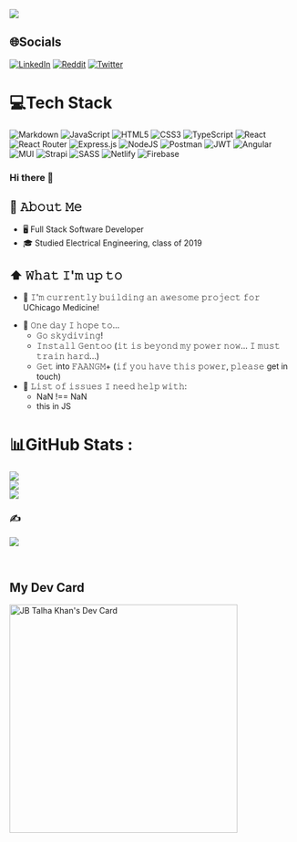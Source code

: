 <!-- [![Twitter Badge](https://img.shields.io/twitter/follow/bluntly_talha?style=plastic)](https://twitter.com/bluntly_talha) -->
<!-- ![Github Badge](https://img.shields.io/github/stars/jbtalhakhan?affiliations=OWNER) -->
<!-- ![visitors](https://visitor-badge-reloaded.herokuapp.com/badge?page_id=jbtalhakhan&color=00df00) -->
![](https://komarev.com/ghpvc/?username=jbtalhakhan&label=Visitors+Count&color=brightgreen)

## 🌐Socials
[![LinkedIn](https://img.shields.io/badge/LinkedIn-%230077B5.svg?logo=linkedin&logoColor=white)](https://linkedin.com/in/talharafique) [![Reddit](https://img.shields.io/badge/Reddit-%23FF4500.svg?logo=Reddit&logoColor=white)](https://reddit.com/user/talhaoncoffee) [![Twitter](https://img.shields.io/badge/Twitter-%231DA1F2.svg?logo=Twitter&logoColor=white)](https://twitter.com/bluntly_talha) 

# 💻Tech Stack
![Markdown](https://img.shields.io/badge/markdown-%23000000.svg?style=for-the-badge&logo=markdown&logoColor=white) ![JavaScript](https://img.shields.io/badge/javascript-%23323330.svg?style=for-the-badge&logo=javascript&logoColor=%23F7DF1E) ![HTML5](https://img.shields.io/badge/html5-%23E34F26.svg?style=for-the-badge&logo=html5&logoColor=white) ![CSS3](https://img.shields.io/badge/css3-%231572B6.svg?style=for-the-badge&logo=css3&logoColor=white) ![TypeScript](https://img.shields.io/badge/typescript-%23007ACC.svg?style=for-the-badge&logo=typescript&logoColor=white) ![React](https://img.shields.io/badge/react-%2320232a.svg?style=for-the-badge&logo=react&logoColor=%2361DAFB) ![React Router](https://img.shields.io/badge/React_Router-CA4245?style=for-the-badge&logo=react-router&logoColor=white) ![Express.js](https://img.shields.io/badge/express.js-%23404d59.svg?style=for-the-badge&logo=express&logoColor=%2361DAFB) ![NodeJS](https://img.shields.io/badge/node.js-6DA55F?style=for-the-badge&logo=node.js&logoColor=white) ![Postman](https://img.shields.io/badge/Postman-FF6C37?style=for-the-badge&logo=postman&logoColor=white) ![JWT](https://img.shields.io/badge/JWT-black?style=for-the-badge&logo=JSON%20web%20tokens) ![Angular](https://img.shields.io/badge/angular-%23DD0031.svg?style=for-the-badge&logo=angular&logoColor=white) ![MUI](https://img.shields.io/badge/MUI-%230081CB.svg?style=for-the-badge&logo=material-ui&logoColor=white) ![Strapi](https://img.shields.io/badge/strapi-%232E7EEA.svg?style=for-the-badge&logo=strapi&logoColor=white) ![SASS](https://img.shields.io/badge/SASS-hotpink.svg?style=for-the-badge&logo=SASS&logoColor=white) ![Netlify](https://img.shields.io/badge/netlify-%23000000.svg?style=for-the-badge&logo=netlify&logoColor=#00C7B7) ![Firebase](https://img.shields.io/badge/firebase-%23039BE5.svg?style=for-the-badge&logo=firebase)


### Hi there 👋


<!-- - 🔭 I’m currently working on ...
- 🌱 I’m currently learning ...
- 👯 I’m looking to collaborate on ...
- 🤔 I’m looking for help with ...
- 💬 Ask me about ...
- 📫 How to reach me: ...
- 😄 Pronouns: ...
- ⚡ Fun fact: ... -->

## :book: 𝙰𝚋𝚘𝚞𝚝 𝙼𝚎
- 🖥 Full Stack Software Developer
- 🎓 Studied Electrical Engineering, class of 2019

## ⬆ 𝚆𝚑𝚊𝚝 𝙸'𝚖 𝚞𝚙 𝚝𝚘
- 🔨 𝙸'𝚖 𝚌𝚞𝚛𝚛𝚎𝚗𝚝𝚕𝚢 𝚋𝚞𝚒𝚕𝚍𝚒𝚗𝚐 𝚊𝚗 𝚊𝚠𝚎𝚜𝚘𝚖𝚎 𝚙𝚛𝚘𝚓𝚎𝚌𝚝 𝚏𝚘𝚛 UChicago Medicine!
<!-- - 🔨 𝙸’𝚖 𝚌𝚞𝚛𝚛𝚎𝚗𝚝𝚕𝚢 𝚠𝚘𝚛𝚔𝚒𝚗𝚐 𝚘𝚗 𝚊 𝚗𝚎𝚠 [**𝚒𝟹𝚕𝚘𝚌𝚔-𝚌𝚘𝚕𝚘𝚛**](https://github.com/Raymo111/i3lock-color) 𝚛𝚎𝚕𝚎𝚊𝚜𝚎 -->
<!-- - 🎯 𝙸𝚗 𝚝𝚑𝚎 𝚗𝚎𝚊𝚛 𝚏𝚞𝚝𝚞𝚛𝚎, 𝙸 𝚙𝚕𝚊𝚗 𝚝𝚘
	- 
	- Learn  -->
- 🤞 𝙾𝚗𝚎 𝚍𝚊𝚢 𝙸 𝚑𝚘𝚙𝚎 𝚝𝚘...
	- 𝙶𝚘 𝚜𝚔𝚢𝚍𝚒𝚟𝚒𝚗𝚐!
	- 𝙸𝚗𝚜𝚝𝚊𝚕𝚕 𝙶𝚎𝚗𝚝𝚘𝚘 (𝚒𝚝 𝚒𝚜 𝚋𝚎𝚢𝚘𝚗𝚍 𝚖𝚢 𝚙𝚘𝚠𝚎𝚛 𝚗𝚘𝚠... 𝙸 𝚖𝚞𝚜𝚝 𝚝𝚛𝚊𝚒𝚗 𝚑𝚊𝚛𝚍...)
	- 𝙶𝚎𝚝 into 𝙵𝙰𝙰𝙽𝙶𝙼+ (𝚒𝚏 𝚢𝚘𝚞 𝚑𝚊𝚟𝚎 𝚝𝚑𝚒𝚜 𝚙𝚘𝚠𝚎𝚛, 𝚙𝚕𝚎𝚊𝚜𝚎 get in touch)
- 🤔 𝙻𝚒𝚜𝚝 𝚘𝚏 𝚒𝚜𝚜𝚞𝚎𝚜 𝙸 𝚗𝚎𝚎𝚍 𝚑𝚎𝚕𝚙 𝚠𝚒𝚝𝚑:
	- NaN !== NaN
	- this in JS
	

# 📊GitHub Stats :
![](https://github-readme-stats.vercel.app/api?username=jbtalhakhan&theme=radical&hide_border=false&include_all_commits=false&count_private=false)<br/>
![](https://github-readme-streak-stats.herokuapp.com/?user=jbtalhakhan&theme=radical&hide_border=false)<br/>
![](https://github-readme-stats.vercel.app/api/top-langs/?username=jbtalhakhan&theme=radical&hide_border=false&include_all_commits=false&count_private=false&layout=compact)

### ✍️
![](https://quotes-github-readme.vercel.app/api?type=horizontal&theme=radical)
	
	
<!-- <h3>things i code with</h3>

<span><img src="https://cdn.jsdelivr.net/gh/devicons/devicon@latest/icons/react/react-original.svg" width="30px"></span>
<span><img src="https://cdn.jsdelivr.net/gh/devicons/devicon@latest/icons/typescript/typescript-original.svg" width="30px"></span>&nbsp;
<span><img src="https://cdn.jsdelivr.net/gh/devicons/devicon@latest/icons/javascript/javascript-original.svg" width="30px"></span>&nbsp;
<span><img src="https://cdn.jsdelivr.net/gh/devicons/devicon@latest/icons/nodejs/nodejs-plain.svg" width="30px"></span>&nbsp;
<!-- <span><img src="https://cdn.jsdelivr.net/gh/devicons/devicon@latest/icons/vuejs/vuejs-original.svg" width="30px"></span>&nbsp; -->
<!-- <span><img src="https://cdn.jsdelivr.net/gh/devicons/devicon@latest/icons/git/git-original.svg" width="30px"></span>&nbsp;
<span><img src="https://cdn.jsdelivr.net/gh/devicons/devicon@latest/icons/mongodb/mongodb-original.svg" width="30px"></span>&nbsp;
<span><img src="https://cdn.jsdelivr.net/gh/devicons/devicon/icons/tailwindcss/tailwindcss-plain.svg" width="30px" /></span>&nbsp;
<span><img src="https://cdn.jsdelivr.net/gh/devicons/devicon@latest/icons/html5/html5-plain.svg" width="30px"></span>&nbsp;
<span><img src="https://cdn.jsdelivr.net/gh/devicons/devicon@latest/icons/css3/css3-plain.svg" width="30px"></span>&nbsp; -->

<!-- <h3>things i am learning </h3> --> 

<br>

<!-- <span><img src="https://cdn.jsdelivr.net/gh/devicons/devicon/icons/nextjs/nextjs-line.svg" color="white" width="30px" /></span> -->
<!-- <span><img src="https://cdn.jsdelivr.net/gh/devicons/devicon/icons/angularjs/angularjs-original.svg" width="30px" /></span> -->
<!-- <span><img src="https://cdn.jsdelivr.net/gh/devicons/devicon@latest/icons/opengl/opengl-original.svg" width="30px"></span>&nbsp; -->

<!-- ## 🔔 𝙼𝚢 𝙻𝚊𝚝𝚎𝚜𝚝 𝙶𝚒𝚝𝙷𝚞𝚋 𝙼𝚎𝚝𝚛𝚒𝚌𝚜 -->
<!-- ![Metrics](https://metrics.lecoq.io/jbtalhakhan?template=classic&base.header=0&gists=1&lines=1&config.timezone=America%2FToronto) -->
<!-- ![Talha's GitHub stats](https://github-readme-stats.vercel.app/api?username=jbtalhakhan&show_icons=true&theme=dark) -->
<!-- ![Top Langs](https://github-readme-stats.vercel.app/api/top-langs/?username=jbtalhakhan&layout=compact) -->

<!-- ## 📫 𝙷𝚘𝚠 𝚝𝚘 𝚛𝚎𝚊𝚌𝚑 𝚖𝚎:
𝚈𝚘𝚞 𝚌𝚊𝚗 𝚛𝚎𝚊𝚌𝚑 𝚖𝚎 𝚊𝚝 𝚝𝚑𝚎 𝚎𝚖𝚊𝚒𝚕 𝚒𝚗 𝚖𝚢 𝚐𝚒𝚝𝚑𝚞𝚋 𝚙𝚛𝚘𝚏𝚒𝚕𝚎. 𝙵𝚘𝚕𝚕𝚘𝚠 𝚖𝚢 𝚜𝚘𝚌𝚒𝚊𝚕𝚜! -->

<!-- [<img src="https://raw.githubusercontent.com/Raymo111/Raymo111/master/socials/linkedin.png" height="40em" align="center" alt="Follow Raymo111 on LinkedIn" title="Follow Talha on LinkedIn"/>](https://linkedin.com/in/talharafique)
[<img src="https://raw.githubusercontent.com/Raymo111/Raymo111/master/socials/twitter.svg" height="40em" align="center" alt="Follow Raym0111 on Twitter" title="Follow Talha on Twitter"/>](https://twitter.com/bluntly_talha)
[<img src="https://raw.githubusercontent.com/Raymo111/Raymo111/master/socials/instagram.svg" height="40em" align="center" alt="Follow Raymo111 on Instagram" title="Follow Talha on Instagram"/>](https://instagram.com/jb_talha_khan) -->

## My Dev Card
<a href="https://app.daily.dev/jbtalhakhan"><img src="https://github.com/jbtalhakhan/jbtalhakhan/blob/main/devcard.svg" width="400" alt="JB Talha Khan's Dev Card"/></a>
